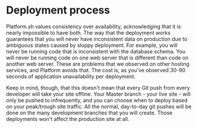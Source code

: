 # Deployment process

Platform.sh values consistency over availability, acknowledging that it is nearly impossible to have both. The way that the deployment works guarantees that you will never have inconsistent data on production due to ambiguous states caused by sloppy deployment. For example, you will never be running code that is inconsistent with the database schema. You will never be running code on one web server that is different than code on another web server. These are problems that we observed on other hosting services, and Platform avoids that. The cost is, as you've observed 30-90 seconds of application unavailability per deployment.

Keep in mind, though, that this doesn't mean that every Git push from every developer will take your site offline. Your Master branch - your live site - will only be pushed to infrequently, and you can choose when to deploy based on your peak/trough site traffic. All the normal, day-to-day git pushes will be done on the many development branches that you will create. Those deployments won't affect the production site at all.